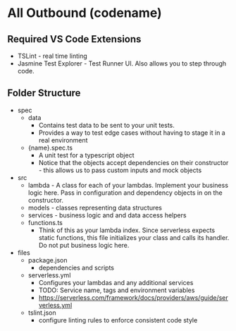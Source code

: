 # All Outbound (codename)

## Required VS Code Extensions

* TSLint - real time linting
* Jasmine Test Explorer - Test Runner UI. Also allows you to step through code.

## Folder Structure

* spec
  * data
    * Contains test data to be sent to your unit tests.
    * Provides a way to test edge cases without having to stage it in a real environment
  * {name}.spec.ts
    * A unit test for a typescript object
    * Notice that the objects accept dependencies on their constructor - this allows us to pass custom inputs and mock objects
* src
  * lambda - A class for each of your lambdas. Implement your business logic here. Pass in configuration and dependency objects in on the constructor.
  * models - classes representing data structures
  * services - business logic and and data access helpers
  * functions.ts
    * Think of this as your lambda index. Since serverless expects static functions, this file initializes your class and calls its handler. Do not put business logic here.
* files
  * package.json
    * dependencies and scripts
  * serverless.yml
    * Configures your lambdas and any additional services
    * TODO: Service name, tags and environment variables
    * https://serverless.com/framework/docs/providers/aws/guide/serverless.yml
  * tslint.json
    * configure linting rules to enforce consistent code style

